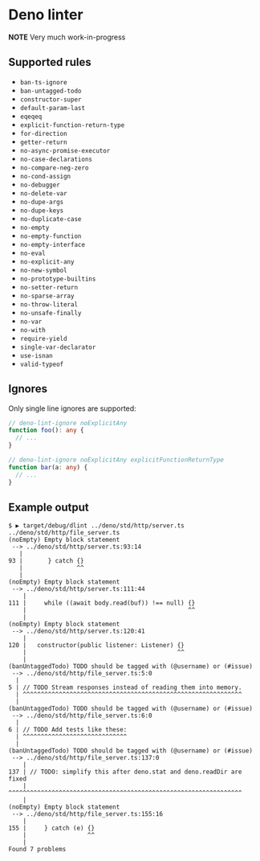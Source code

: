 # Deno linter

**NOTE**
Very much work-in-progress

## Supported rules

- `ban-ts-ignore`
- `ban-untagged-todo`
- `constructor-super`
- `default-param-last`
- `eqeqeq`
- `explicit-function-return-type`
- `for-direction`
- `getter-return`
- `no-async-promise-executor`
- `no-case-declarations`
- `no-compare-neg-zero`
- `no-cond-assign`
- `no-debugger`
- `no-delete-var`
- `no-dupe-args`
- `no-dupe-keys`
- `no-duplicate-case`
- `no-empty`
- `no-empty-function`
- `no-empty-interface`
- `no-eval`
- `no-explicit-any`
- `no-new-symbol`
- `no-prototype-builtins`
- `no-setter-return`
- `no-sparse-array`
- `no-throw-literal`
- `no-unsafe-finally`
- `no-var`
- `no-with`
- `require-yield`
- `single-var-declarator`
- `use-isnan`
- `valid-typeof`

## Ignores

Only single line ignores are supported:

```ts
// deno-lint-ignore noExplicitAny
function foo(): any {
  // ...
}

// deno-lint-ignore noExplicitAny explicitFunctionReturnType
function bar(a: any) {
  // ...
}
```

## Example output

```shell
$ ▶ target/debug/dlint ../deno/std/http/server.ts ../deno/std/http/file_server.ts
(noEmpty) Empty block statement
 --> ../deno/std/http/server.ts:93:14
   |
93 |       } catch {}
   |               ^^
   |
(noEmpty) Empty block statement
 --> ../deno/std/http/server.ts:111:44
    |
111 |     while ((await body.read(buf)) !== null) {}
    |                                             ^^
    |
(noEmpty) Empty block statement
 --> ../deno/std/http/server.ts:120:41
    |
120 |   constructor(public listener: Listener) {}
    |                                          ^^
    |
(banUntaggedTodo) TODO should be tagged with (@username) or (#issue)
 --> ../deno/std/http/file_server.ts:5:0
  |
5 | // TODO Stream responses instead of reading them into memory.
  | ^^^^^^^^^^^^^^^^^^^^^^^^^^^^^^^^^^^^^^^^^^^^^^^^^^^^^^^^^^^^^
  |
(banUntaggedTodo) TODO should be tagged with (@username) or (#issue)
 --> ../deno/std/http/file_server.ts:6:0
  |
6 | // TODO Add tests like these:
  | ^^^^^^^^^^^^^^^^^^^^^^^^^^^^^
  |
(banUntaggedTodo) TODO should be tagged with (@username) or (#issue)
 --> ../deno/std/http/file_server.ts:137:0
    |
137 | // TODO: simplify this after deno.stat and deno.readDir are fixed
    | ^^^^^^^^^^^^^^^^^^^^^^^^^^^^^^^^^^^^^^^^^^^^^^^^^^^^^^^^^^^^^^^^^
    |
(noEmpty) Empty block statement
 --> ../deno/std/http/file_server.ts:155:16
    |
155 |     } catch (e) {}
    |                 ^^
    |
Found 7 problems
```

